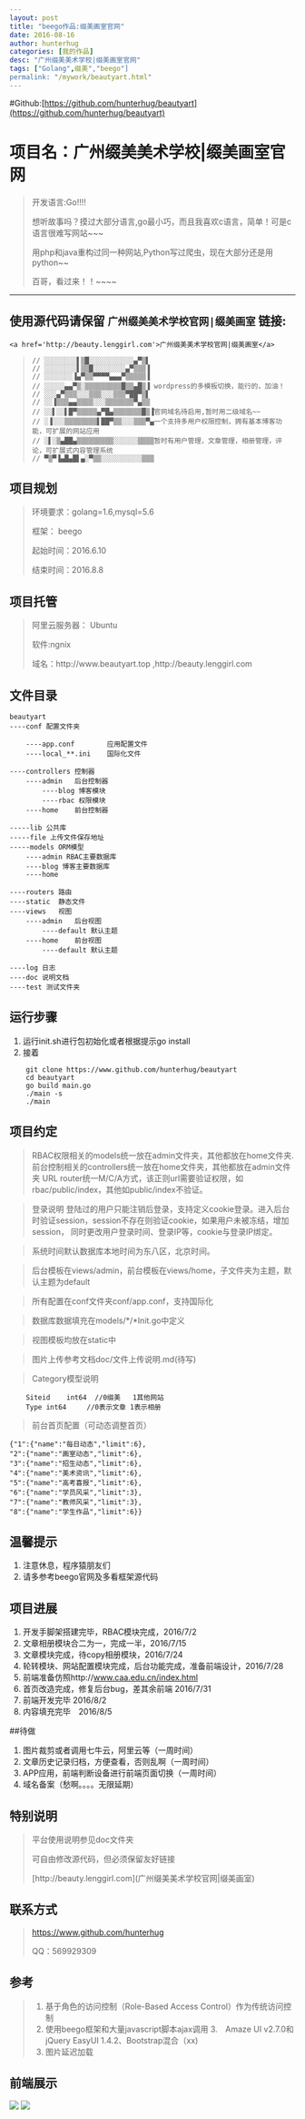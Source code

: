 ```yaml
---
layout: post  
title: "beego作品:缀美画室官网"
date: 2016-08-16
author: hunterhug
categories: [我的作品]
desc: "广州缀美美术学校|缀美画室官网"
tags: ["Golang",缀美","beego"]
permalink: "/mywork/beautyart.html"
--- 
```

#Github:[https://github.com/hunterhug/beautyart](https://github.com/hunterhug/beautyart)

# 项目名：广州缀美美术学校|缀美画室官网

>开发语言:Go!!!!
><p>想听故事吗？摸过大部分语言,go最小巧，而且我喜欢c语言，简单！可是c语言很难写网站~~~
><p>用php和java重构过同一种网站,Python写过爬虫，现在大部分还是用python~~
><p>百哥，看过来！！~~~~

-----
## 使用源代码请保留 `广州缀美美术学校官网|缀美画室` 链接:

```
<a href='http://beauty.lenggirl.com'>广州缀美美术学校官网|缀美画室</a>
```

>```
>// ░░░░░░░░▌▒█░░░░░░░░░░░▄▀▒▌
>// ░░░░░░░░▌▒▒█░░░░░░░░▄▀▒▒▒▐
>// ░░░░░░░▐▄▀▒▒▀▀▀▀▄▄▄▀▒▒▒▒▒▐
>// ░░░░░▄▄▀▒░▒▒▒▒▒▒▒▒▒█▒▒▄█▒▐ wordpress的多模板切换，能行的，加油！
>// ░░░▄▀▒▒▒░░░▒▒▒░░░▒▒▒▀██▀▒▌
>// ░░▐▒▒▒▄▄▒▒▒▒░░░▒▒▒▒▒▒▒▀▄▒▒
>// ░░▌░░▌█▀▒▒▒▒▒▄▀█▄▒▒▒▒▒▒▒█▒▐官网域名待启用,暂时用二级域名~~
>// ░▐░░░▒▒▒▒▒▒▒▒▌██▀▒▒░░░▒▒▒▀▄一个支持多用户权限控制，拥有基本博客功能，可扩展的网站应用
>// ░▌░▒▄██▄▒▒▒▒▒▒▒▒▒░░░░░░▒▒▒▒暂时有用户管理，文章管理，相册管理，评论，可扩展式内容管理系统
>// ▀▒▀▐▄█▄█▌▄░▀▒▒░░░░░░░░░░▒▒▒
>```


## 项目规划
>环境要求：golang=1.6,mysql=5.6
><p>框架：	beego
><p>起始时间：2016.6.10
><p>结束时间：2016.8.8

## 项目托管
>阿里云服务器： Ubuntu
><p>软件:ngnix
><p>域名：http://www.beautyart.top ,http://beauty.lenggirl.com

## 文件目录
```
beautyart
----conf 配置文件夹

	----app.conf 		应用配置文件
	----local_**.ini 	国际化文件

----controllers 控制器
	----admin	后台控制器
		----blog 博客模块
		----rbac 权限模块
	----home 	前台控制器

-----lib 公共库
-----file 上传文件保存地址
-----models ORM模型
	----admin RBAC主要数据库
	----blog 博客主要数据库
	----home 

----routers 路由
----static  静态文件
----views	视图
	----admin 	后台视图
		----default 默认主题
	----home 	前台视图
		----default 默认主题

----log 日志
----doc 说明文档
----test 测试文件夹
```

## 运行步骤
1. 运行init.sh进行包初始化或者根据提示go install
2. 接着

```
	git clone https://www.github.com/hunterhug/beautyart
	cd beautyart
	go build main.go
	./main -s
	./main
```

## 项目约定
>RBAC权限相关的models统一放在admin文件夹，其他都放在home文件夹.
	前台控制相关的controllers统一放在home文件夹，其他都放在admin文件夹
	URL router统一M/C/A方式，该正则url需要验证权限，如rbac/public/index，其他如public/index不验证。

>登录说明
	登陆过的用户只能注销后登录，支持定义cookie登录。进入后台时验证session，session不存在则验证cookie，如果用户未被冻结，增加session，
	同时更改用户登录时间、登录IP等，cookie与登录IP绑定。

>系统时间默认数据库本地时间为东八区，北京时间。

>后台模板在views/admin，前台模板在views/home，子文件夹为主题，默认主题为default

>所有配置在conf文件夹conf/app.conf，支持国际化

>数据库数据填充在models/*/*Init.go中定义

>视图模板均放在static中

>图片上传参考文档doc/文件上传说明.md(待写)

>Category模型说明

```
	Siteid    int64  //0缀美   1其他网站
	Type int64     //0表示文章 1表示相册
```

>前台首页配置（可动态调整首页）

```
{"1":{"name":"每日动态","limit":6},
"2":{"name":"画室动态","limit":6},
"3":{"name":"招生动态","limit":6},
"4":{"name":"美术资讯","limit":6},
"5":{"name":"高考喜报","limit":6},
"6":{"name":"学员风采","limit":3},
"7":{"name":"教师风采","limit":3},
"8":{"name":"学生作品","limit":6}}
```

## 温馨提示
1. 注意休息，程序猿朋友们
2. 请多参考beego官网及多看框架源代码


## 项目进展
1. 开发手脚架搭建完毕，RBAC模块完成，2016/7/2
2. 文章相册模块合二为一，完成一半，2016/7/15
3. 文章模块完成，待copy相册模块，2016/7/24
4. 轮转模块、网站配置模块完成，后台功能完成，准备前端设计，2016/7/28
5. 前端准备仿照http://www.caa.edu.cn/index.html
6. 首页改造完成，修复后台bug，差其余前端 2016/7/31
7. 前端开发完毕  2016/8/2
8. 内容填充完毕　2016/8/5

##待做
1. 图片裁剪或者调用七牛云，阿里云等（一周时间）
2. 文章历史记录归档，方便查看，否则乱啊（一周时间）
3. APP应用，前端判断设备进行前端页面切换（一周时间）
4. 域名备案（愁啊。。。。无限延期）

## 特别说明
>平台使用说明参见doc文件夹
><p>可自由修改源代码，但必须保留友好链接
><p>[http://beauty.lenggirl.com](广州缀美美术学校官网|缀美画室)

## 联系方式
>https://www.github.com/hunterhug 
><p>QQ：569929309


## 参考
>1. 基于角色的访问控制（Role-Based Access Control）作为传统访问控制
>2. 使用beego框架和大量javascript脚本ajax调用
>3.　Amaze UI v2.7.0和jQuery EasyUI 1.4.2、Bootstrap混合（xx)
>4. 图片延迟加载

## 前端展示
<img src='https://raw.githubusercontent.com/hunterhug/beautyart/master/seeme.jpg' />
<img src='https://raw.githubusercontent.com/hunterhug/beautyart/master/seemok.png' />